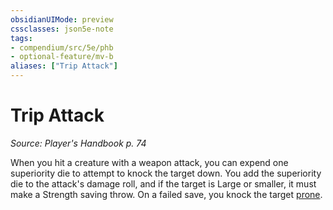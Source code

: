 ```yaml
---
obsidianUIMode: preview
cssclasses: json5e-note
tags:
- compendium/src/5e/phb
- optional-feature/mv-b
aliases: ["Trip Attack"]
---
```

# Trip Attack
*Source: Player's Handbook p. 74* 

When you hit a creature with a weapon attack, you can expend one superiority die to attempt to knock the target down. You add the superiority die to the attack's damage roll, and if the target is Large or smaller, it must make a Strength saving throw. On a failed save, you knock the target [prone](../../../Rules%20&%20Options/5e%20Rules/conditions.md##prone).